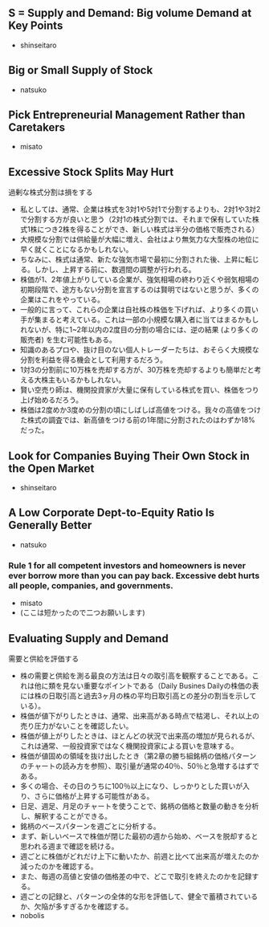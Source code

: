 ## S = Supply and Demand: Big volume Demand at Key Points

- shinseitaro

## Big or Small Supply of Stock

- natsuko

## Pick Entrepreneurial Management Rather than Caretakers

- misato

## Excessive Stock Splits May Hurt
過剰な株式分割は損をする

- 私としては、通常、企業は株式を3対1や5対1で分割するよりも、2対1や3対2で分割する方が良いと思う（2対1の株式分割では、それまで保有していた株式1株につき2株を得ることができ、新しい株式は半分の価格で販売される）
- 大規模な分割では供給量が大幅に増え、会社はより無気力な大型株の地位に早く就くことになるかもしれない。
- ちなみに、株式は通常、新たな強気市場で最初に分割された後、上昇に転じる。しかし、上昇する前に、数週間の調整が行われる。
- 株価が1、2年値上がりしている企業が、強気相場の終わり近くや弱気相場の初期段階で、途方もない分割を宣言するのは賢明ではないと思うが、多くの企業はこれをやっている。
- 一般的に言って、これらの企業は自社株の株価を下げれば、より多くの買い手が集まると考えている。これは一部の小規模な購入者に当てはまるかもしれないが、特に1~2年以内の2度目の分割の場合には、逆の結果 (より多くの販売者) を生む可能性もある。
- 知識のあるプロや、抜け目のない個人トレーダーたちは、おそらく大規模な分割を利益を得る機会として利用するだろう。
- 1対3の分割前に10万株を売却する方が、30万株を売却するよりも簡単だと考える大株主もいるかもしれない。
- 賢い空売り師は、機関投資家が大量に保有している株式を買い、株価をつり上げ始めるだろう。
- 株価は2度めか3度めの分割の頃にしばしば高値をつける。我々の高値をつけた株式の調査では、新高値をつける前の1年間に分割されたのはわずか18%だった。

## Look for Companies Buying Their Own Stock in the Open Market

- shinseitaro

## A Low Corporate Dept-to-Equity Ratio Is Generally Better

- natsuko

###  Rule 1 for all competent investors and homeowners is never ever borrow more than you can pay back. Excessive debt hurts all people, companies, and governments. 

- misato
- (ここは短かったので二つお願いします)

## Evaluating Supply and Demand 
需要と供給を評価する
- 株の需要と供給を測る最良の方法は日々の取引高を観察することである。これは他に類を見ない重要なポイントである（Daily Busines Dailyの株価の表には株の日取引高と過去3ヶ月の株の平均日取引高との差分の割当を示している）。
- 株価が値下がりしたときは、通常、出来高がある時点で枯渇し、それ以上の売り圧力がないことを確認したい。
- 株価が値上がりしたときは、ほとんどの状況で出来高の増加が見られるが、これは通常、一般投資家ではなく機関投資家による買いを意味する。
- 株価が値固めの領域を抜け出したとき（第2章の勝ち組銘柄の価格パターンのチャートの読み方を参照）、取引量が通常の40％、50％と急増するはずである。
- 多くの場合、その日のうちに100％以上になり、しっかりとした買いが入り、さらに価格が上昇する可能性がある。
- 日足、週足、月足のチャートを使うことで、銘柄の価格と数量の動きを分析し、解釈することができる。
- 銘柄のベースパターンを週ごとに分析する。
- まず、新しいベースで株価が閉じた最初の週から始め、ベースを脱却すると思われる週まで確認を続ける。
- 週ごとに株価がどれだけ上下に動いたか、前週と比べて出来高が増えたのか減ったのかを確認する。
- また、毎週の高値と安値の価格差の中で、どこで取引を終えたのかを記録する。
- 週ごとの記録と、パターンの全体的な形を評価して、健全で蓄積されているか、欠陥が多すぎるかを確認する。
- nobolis



